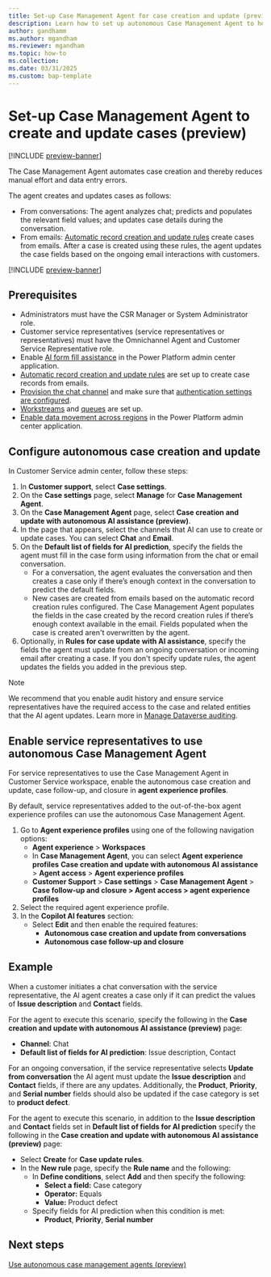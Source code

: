 ```yaml
---
title: Set-up Case Management Agent for case creation and update (preview)
description: Learn how to set up autonomous Case Management Agent to help customer support teams efficiently handle case management tasks.
author: gandhamm
ms.author: mgandham
ms.reviewer: mgandham
ms.topic: how-to 
ms.collection: 
ms.date: 03/31/2025
ms.custom: bap-template
---
```



# Set-up Case Management Agent to create and update cases (preview)

[!INCLUDE [preview-banner](~/../shared-content/shared/preview-includes/preview-banner.md)]

The Case Management Agent automates case creation and thereby reduces manual effort and data entry errors.

The agent creates and updates cases as follows: 

- From conversations: The agent analyzes chat; predicts and populates the relevant field values; and updates case details during the conversation.
- From emails: [Automatic record creation and update rules](automatically-create-update-records.md) create cases from emails. After a case is created using these rules, the agent updates the case fields based on the ongoing email interactions with customers.

[!INCLUDE [preview-banner](../../../shared-content/shared/preview-includes/production-ready-preview-dynamics365.md)]

## Prerequisites

- Administrators must have the CSR Manager or System Administrator role.
- Customer service representatives (service representatives or representatives) must have the Omnichannel Agent and Customer Service Representative role.
- Enable [AI form fill assistance](/power-platform/admin/settings-features#ai-form-fill-assistance) in the Power Platform admin center application.
- [Automatic record creation and update rules](automatically-create-update-records.md) are set up to create case records from emails.
- [Provision the chat channel](/dynamics365/contact-center/implement/provision-channels) and make sure that [authentication settings are configured](create-chat-auth-settings.md). 
- [Workstreams](create-workstreams.md) and [queues](queues-omnichannel.md) are set up.
-  [Enable data movement across regions](/power-platform/admin/geographical-availability-copilot) in the Power Platform admin center application.


## Configure autonomous case creation and update

In Customer Service admin center, follow these steps:

1. In **Customer support**, select **Case settings**.
2. On the **Case settings** page, select **Manage** for **Case Management Agent**.
3. On the **Case Management Agent** page, select **Case creation and update with autonomous AI assistance (preview)**.
4. In the page that appears, select the channels that AI can use to create or update cases. You can select **Chat** and **Email**. 
1. On the **Default list of fields for AI prediction**, specify the fields the agent must fill in the case form using information from the chat or email conversation.  
   - For a conversation, the agent evaluates the conversation and then creates a case only if there’s enough context in the conversation to predict the default fields.  
   - New cases are created from emails based on the automatic record creation rules configured. The Case Management Agent populates the fields in the case created by the record creation rules if there’s enough context available in the email. Fields populated when the case is created aren't overwritten by the agent.
1. Optionally, in **Rules for case update with AI assistance**, specify the fields the agent must update from an ongoing conversation or incoming email after creating a case. If you don't specify update rules, the agent updates the fields you added in the previous step.

> [!NOTE]
> We recommend that you enable audit history and ensure service representatives have the required access to the case and related entities that the AI agent updates. Learn more in [Manage Dataverse auditing](/power-platform/admin/manage-dataverse-auditing).

## Enable service representatives to use autonomous Case Management Agent

For service representatives to use the Case Management Agent in Customer Service workspace, enable the autonomous case creation and update, case follow-up, and closure in **agent experience profiles**.

By default, service representatives added to the out-of-the-box agent experience profiles can use the autonomous Case Management Agent.

1. Go to **Agent experience profiles** using one of the following navigation options:
   - **Agent experience** > **Workspaces**
   - In **Case Management Agent**, you can select **Agent experience profiles** **Case creation and update with autonomous AI assistance** > **Agent access** > **Agent experience profiles**
   - **Customer Support** > **Case settings** > **Case Management Agent** > **Case follow-up and closure > Agent access > agent experience profiles**
2. Select the required agent experience profile.
3. In the **Copilot AI features** section:
   - Select **Edit** and then enable the required features:  
     - **Autonomous case creation and update from conversations**  
     - **Autonomous case follow-up and closure**


## Example 

When a customer initiates a chat conversation with the service representative, the AI agent creates a case only if it can predict the values of **Issue description** and **Contact** fields.

For the agent to execute this scenario, specify the following in the **Case creation and update with autonomous AI assistance (preview)** page:
 
- **Channel**: Chat  
- **Default list of fields for AI prediction**: Issue description, Contact  

For an ongoing conversation, if the service representative selects **Update from conversation** the AI agent must update the **Issue description** and **Contact** fields, if there are any updates. Additionally, the **Product**, **Priority**, and **Serial number** fields should also be updated if the case category is set to **product defect**. 

For the agent to execute this scenario, in addition to the **Issue description** and **Contact** fields set in **Default list of fields for AI prediction** specify the following in the **Case creation and update with autonomous AI assistance (preview)** page:

- Select **Create** for **Case update rules**. 
- In the **New rule** page, specify the **Rule name** and the following:
  - In **Define conditions**, select **Add** and then specify the following:
    - **Select a field:** Case category  
    - **Operator:** Equals  
    - **Value:** Product defect  
  - Specify fields for AI prediction when this condition is met:  
    - **Product**, **Priority**, **Serial number**



## Next steps

 [Use autonomous case management agents (preview)](../use/use-case-creation-agent.md)
